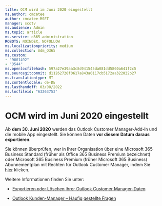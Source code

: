 ```yaml
---
title: OCM wird im Juni 2020 eingestellt
ms.author: cmcatee
author: cmcatee-MSFT
manager: scotv
ms.audience: Admin
ms.topic: article
ms.service: o365-administration
ROBOTS: NOINDEX, NOFOLLOW
ms.localizationpriority: medium
ms.collection: Adm_O365
ms.custom:
- "9001492"
- "3544"
ms.openlocfilehash: 597a27e39aa3c8d941545da081dd5860a641f2c5
ms.sourcegitcommit: d11262728f0617a843a0117cb5172aa322022b27
ms.translationtype: MT
ms.contentlocale: de-DE
ms.lasthandoff: 03/08/2022
ms.locfileid: "63263753"
---
```

# <a name="ocm-to-be-retired-june-2020"></a>OCM wird im Juni 2020 eingestellt


Ab **dem 30. Juni 2020** werden das Outlook Customer Manager-Add-In und die mobile App eingestellt. Sie können Daten **vor diesem Datum** **daraus exportieren**.  

Sie können überprüfen, wer in Ihrer Organisation über eine Microsoft 365 Business Standard (früher als Office 365 Business Premium bezeichnet) oder Microsoft 365 Business Premium (früher Microsoft 365  Business) Abonnementplan mit Rechten für Outlook Customer Manager, indem Sie [hier](https://admin.microsoft.com/AdminPortal/Home?ref=/users) klicken.

Weitere Informationen finden Sie unter:

- [Exportieren oder Löschen Ihrer Outlook Customer Manager-Daten](https://support.office.com/article/1a421cb4-e8de-4b44-bfb8-710b92820439)

- [Outlook Kunden-Manager – Häufig gestellte Fragen](https://techcommunity.microsoft.com/t5/outlook-customer-manager/faq-frequently-asked-questions-about-outlook-customer-manager/m-p/29680)

